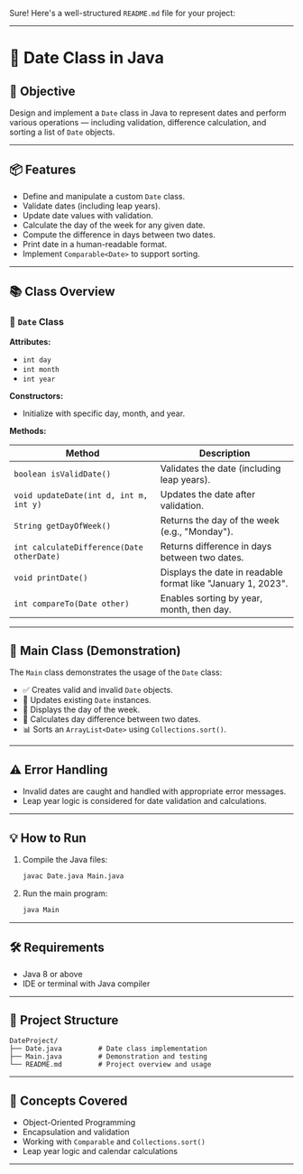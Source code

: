 Sure! Here's a well-structured `README.md` file for your project:

---

# 📅 Date Class in Java

## 🧾 Objective

Design and implement a `Date` class in Java to represent dates and perform various operations — including validation, difference calculation, and sorting a list of `Date` objects.

---

## 📦 Features

- Define and manipulate a custom `Date` class.
- Validate dates (including leap years).
- Update date values with validation.
- Calculate the day of the week for any given date.
- Compute the difference in days between two dates.
- Print date in a human-readable format.
- Implement `Comparable<Date>` to support sorting.

---

## 📚 Class Overview

### 🔹 `Date` Class

**Attributes:**
- `int day`
- `int month`
- `int year`

**Constructors:**
- Initialize with specific day, month, and year.

**Methods:**

| Method                          | Description |
|-------------------------------|-------------|
| `boolean isValidDate()`        | Validates the date (including leap years). |
| `void updateDate(int d, int m, int y)` | Updates the date after validation. |
| `String getDayOfWeek()`        | Returns the day of the week (e.g., "Monday"). |
| `int calculateDifference(Date otherDate)` | Returns difference in days between two dates. |
| `void printDate()`             | Displays the date in readable format like "January 1, 2023". |
| `int compareTo(Date other)`    | Enables sorting by year, month, then day. |

---

## 🧪 Main Class (Demonstration)

The `Main` class demonstrates the usage of the `Date` class:

- ✅ Creates valid and invalid `Date` objects.
- 🔄 Updates existing `Date` instances.
- 📆 Displays the day of the week.
- 🧮 Calculates day difference between two dates.
- 📊 Sorts an `ArrayList<Date>` using `Collections.sort()`.

---

## ⚠️ Error Handling

- Invalid dates are caught and handled with appropriate error messages.
- Leap year logic is considered for date validation and calculations.

---

## 💡 How to Run

1. Compile the Java files:
   ```bash
   javac Date.java Main.java
   ```

2. Run the main program:
   ```bash
   java Main
   ```

---

## 🛠 Requirements

- Java 8 or above
- IDE or terminal with Java compiler

---

## 📁 Project Structure

```
DateProject/
├── Date.java         # Date class implementation
├── Main.java         # Demonstration and testing
└── README.md         # Project overview and usage
```

---

## 🧠 Concepts Covered

- Object-Oriented Programming
- Encapsulation and validation
- Working with `Comparable` and `Collections.sort()`
- Leap year logic and calendar calculations

---
